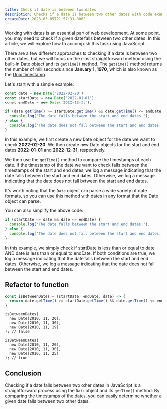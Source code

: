 ```yaml
---
title: Check if date is between two dates
description: Checks if a date is between two other dates with code examples
createDate: 2023-03-05T21:57:31.886Z
---
```


Working with dates is an essential part of web development. At some point, you may need to check if a given date falls
between two other dates. In this article, we will explore how to accomplish this task using JavaScript.

There are a few different approaches to checking if a date is between two other dates, but we will focus on the most
straightforward method using the built-in Date object and its `getTime()` method. The `getTime()` method returns the
number of milliseconds since **January 1, 1970**, which is also known as
the [Unix timestamp](https://en.wikipedia.org/wiki/Unix_time).

Let's start with a simple example:

```javascript
const date = new Date('2022-02-20');
const startDate = new Date('2022-01-01');
const endDate = new Date('2022-12-31');

if (date.getTime() >= startDate.getTime() && date.getTime() <= endDate.getTime()) {
  console.log('The date falls between the start and end dates.');
} else {
  console.log('The date does not fall between the start and end dates.');
}
```

In this example, we first create a new Date object for the date we want to check **2022-02-20**. We then create new
Date objects for the start and end dates **2022-01-01** and **2022-12-31**, respectively.

We then use the `getTime()` method to compare the timestamps of each date. If the timestamp of the date we want to check
falls between the timestamps of the start and end dates, we log a message indicating that the date falls between the
start and end dates. Otherwise, we log a message indicating that the date does not fall between the start and end dates.

It's worth noting that the `Date` object can parse a wide variety of date formats, so you can use this method with dates
in any format that the Date object can parse.

You can also simplify the above code:

```javascript
if (startDate <= date && date <= endDate) {
  console.log('The date falls between the start and end dates.');
} else {
  console.log('The date does not fall between the start and end dates.');
}
```

In this example, we simply check if startDate is less than or equal to date AND date is less than or equal to endDate.
If both conditions are true, we log a message indicating that the date falls between the start and end dates. Otherwise,
we log a message indicating that the date does not fall between the start and end dates.

## Refactor to function

```javascript
const isBetweenDates = (startDate, endDate, date) => {
  return date.getTime() >= startDate.getTime() && date.getTime() <= endDate.getTime();
}
```

```javascript:RESULT
isBetweenDates(
  new Date(2010, 11, 20),
  new Date(2010, 11, 30),
  new Date(2010, 11, 19)
); // false

isBetweenDates(
  new Date(2010, 11, 20),
  new Date(2010, 11, 30),
  new Date(2010, 11, 25)
); // true
```

## Conclusion

Checking if a date falls between two other dates in JavaScript is a straightforward process using the
`Date` object and its `getTime()` method. By comparing the timestamps of the dates, you can easily determine whether a
given date falls between two other dates.

